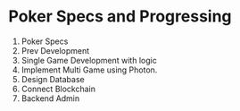 # Poker Specs and Progressing
1. Poker Specs
2. Prev Development
3. Single Game Development with logic
4. Implement Multi Game using Photon.
5. Design Database
6. Connect Blockchain
7. Backend Admin
